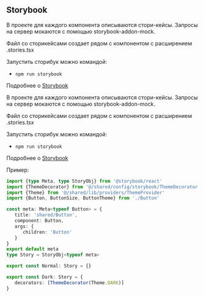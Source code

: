 ## Storybook

В проекте для каждого компонента описываются стори-кейсы.
Запросы на сервер мокаются с помощью storybook-addon-mock.

Файл со сторикейсами создает рядом с компонентом с расширением .stories.tsx

Запустить сторибук можно командой:
- `npm run storybook`

Подробнее о [Storybook](/docs/storybook.md)

В проекте для каждого компонента описываются стори-кейсы.
Запросы на сервер мокаются с помощью storybook-addon-mock.

Файл со сторикейсами создает рядом с компонентом с расширением .stories.tsx

Запустить сторибук можно командой:
- `npm run storybook`

Подробнее о [Storybook](/docs/storybook.md)

Пример:

```typescript jsx
import {type Meta, type StoryObj} from '@storybook/react'
import {ThemeDecorator} from '@/shared/config/storybook/ThemeDecorator'
import {Theme} from '@/shared/lib/providers/ThemeProvider'
import {Button, ButtonSize, ButtonTheme} from './Button'

const meta: Meta<typeof Button> = {
   title: 'shared/Button',
   component: Button,
   args: {
      children: 'Button'
   }
}
export default meta
type Story = StoryObj<typeof meta>

export const Normal: Story = {}

export const Dark: Story = {
   decorators: [ThemeDecorator(Theme.DARK)]
}
```

